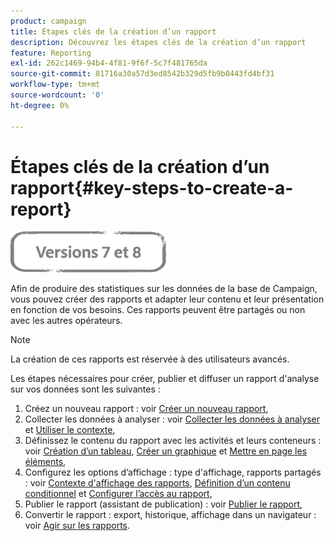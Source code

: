 ```yaml
---
product: campaign
title: Étapes clés de la création d’un rapport
description: Découvrez les étapes clés de la création d’un rapport
feature: Reporting
exl-id: 262c1469-94b4-4f81-9f6f-5c7f481765da
source-git-commit: 81716a30a57d3ed8542b329d5fb9b0443fd4bf31
workflow-type: tm+mt
source-wordcount: '0'
ht-degree: 0%

---
```


# Étapes clés de la création d’un rapport{#key-steps-to-create-a-report}

![](../../assets/common.svg)

Afin de produire des statistiques sur les données de la base de Campaign, vous pouvez créer des rapports et adapter leur contenu et leur présentation en fonction de vos besoins. Ces rapports peuvent être partagés ou non avec les autres opérateurs.

>[!NOTE]
>
>La création de ces rapports est réservée à des utilisateurs avancés.

Les étapes nécessaires pour créer, publier et diffuser un rapport d&#39;analyse sur vos données sont les suivantes :

1. Créez un nouveau rapport : voir [Créer un nouveau rapport](../../reporting/using/creating-a-new-report.md),
1. Collecter les données à analyser : voir [Collecter les données à analyser](../../reporting/using/collecting-data-to-analyze.md) et [Utiliser le contexte](../../reporting/using/using-the-context.md),
1. Définissez le contenu du rapport avec les activités et leurs conteneurs : voir [Création d’un tableau](../../reporting/using/creating-a-table.md), [Créer un graphique](../../reporting/using/creating-a-chart.md) et [Mettre en page les éléments](../../reporting/using/element-layout.md),
1. Configurez les options d’affichage : type d&#39;affichage, rapports partagés : voir [Contexte d&#39;affichage des rapports](../../reporting/using/configuring-access-to-the-report.md#report-display-context), [Définition d’un contenu conditionnel](../../reporting/using/defining-a-conditional-content.md) et [Configurer l’accès au rapport](../../reporting/using/configuring-access-to-the-report.md),
1. Publier le rapport (assistant de publication) : voir [Publier le rapport](../../reporting/using/configuring-access-to-the-report.md#publishing-the-report),
1. Convertir le rapport : export, historique, affichage dans un navigateur : voir [Agir sur les rapports](../../reporting/using/actions-on-reports.md).
